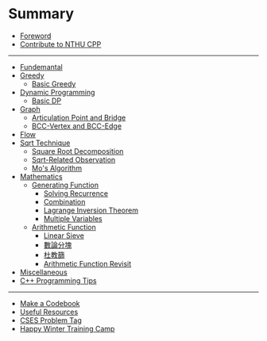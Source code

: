 # Summary

- [Foreword](others/foreword.md)
- [Contribute to NTHU CPP](others/contribution.md)

---

- [Fundemantal]()
- [Greedy](greedy/intro.md)
  - [Basic Greedy](greedy/basic.md)
- [Dynamic Programming]()
  - [Basic DP]()
- [Graph]()
  - [Articulation Point and Bridge](graph/introduction_to_AP_bridge.md)
  - [BCC-Vertex and BCC-Edge](graph/introduction_to_BCC.md)
- [Flow]()
- [Sqrt Technique](sqrt/intro.md)
  - [Square Root Decomposition](sqrt/sqrt_decomposition.md)
  - [Sqrt-Related Observation]()
  - [Mo's Algorithm]()
- [Mathematics](math/intro.md)
  - [Generating Function](math/introduction_to_generating_function.md)
    - [Solving Recurrence](math/gf_recurrence.md)
    - [Combination](math/gf_combination.md)
    - [Lagrange Inversion Theorem](math/lagrange_inversion_theorem.md)
    - [Multiple Variables](math/gf_multiple_variables.md)
  - [Arithmetic Function](math/introduction_to_arithmetic_function.md)
    - [Linear Sieve](math/linear_sieve.md)
    - [數論分塊](math/sqrt_decomposition.md)
    - [杜教篩](math/du_sieve.md)
    - [Arithmetic Function Revisit](math/revisit_arithmetic_function.md)
- [Miscellaneous]()
- [C++ Programming Tips]()

---

- [Make a Codebook](others/codebook.md)
- [Useful Resources](others/useful_resources.md)
- [CSES Problem Tag]()
- [Happy Winter Training Camp](others/hwtc.md)

